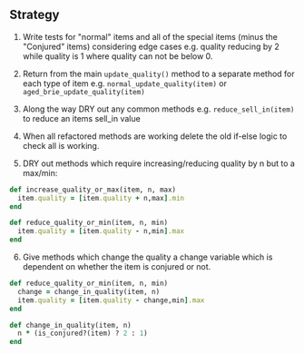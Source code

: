 Strategy
------------
1. Write tests for "normal" items and all of the special items (minus the "Conjured" items) considering edge cases e.g. quality reducing by 2 while quality is 1 where quality can not be below 0.

2. Return from the main `update_quality()` method to a separate method for each type of item e.g. `normal_update_quality(item)` or `aged_brie_update_quality(item)`

3. Along the way DRY out any common methods e.g. `reduce_sell_in(item)` to reduce an items sell_in value

4. When all refactored methods are working delete the old if-else logic to check all is working.

5. DRY out methods which require increasing/reducing quality by n but to a max/min:

```ruby
def increase_quality_or_max(item, n, max)
  item.quality = [item.quality + n,max].min
end

def reduce_quality_or_min(item, n, min)
  item.quality = [item.quality - n,min].max
end
```
6. Give methods which change the quality a change variable which is dependent on whether the item is conjured or not.

```ruby
def reduce_quality_or_min(item, n, min)
  change = change_in_quality(item, n)
  item.quality = [item.quality - change,min].max
end

def change_in_quality(item, n)
  n * (is_conjured?(item) ? 2 : 1)
end
```
